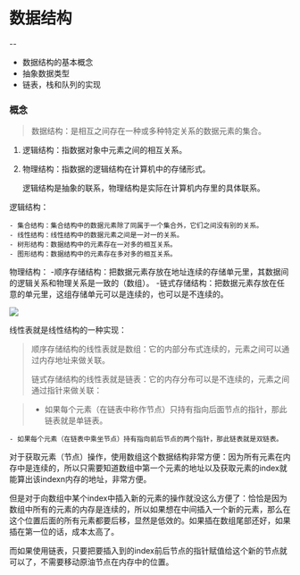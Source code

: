 # 数据结构

--
- 数据结构的基本概念
- 抽象数据类型
- 链表，栈和队列的实现

### 概念
>数据结构：是相互之间存在一种或多种特定关系的数据元素的集合。

1. 逻辑结构：指数据对象中元素之间的相互关系。
2. 物理结构：指数据的逻辑结构在计算机中的存储形式。

	逻辑结构是抽象的联系，物理结构是实际在计算机内存里的具体联系。

逻辑结构：

	- 集合结构：集合结构中的数据元素除了同属于一个集合外，它们之间没有别的关系。
	- 线性结构：线性结构中的数据元素之间是一对一的关系。
	- 树形结构：数据结构中的元素存在一对多的相互关系。
	- 图形结构：数据结构中的元素存在多对多的相互关系。

物理结构：
	-顺序存储结构：把数据元素存放在地址连续的存储单元里，其数据间的逻辑关系和物理关系是一致的（数组）。
	-链式存储结构：把数据元素存放在任意的单元里，这组存储单元可以是连续的，也可以是不连续的。

![](https://mmbiz.qpic.cn/mmbiz_jpg/foPACGrddJ1ia3EEicpEiaPXZn0icA15SNWgvr1MXx36kKauDpQIrbk7xbYSm15nAib1FXsWcvOFtl475WnwJ01ufpw/640?wx_fmt=jpeg&tp=webp&wxfrom=5&wx_lazy=1)

线性表就是线性结构的一种实现：

> 顺序存储结构的线性表就是数组：它的内部分布式连续的，元素之间可以通过内存地址来做关联。
> 
>  链式存储结构的线性表就是链表：它的内存分布可以是不连续的，元素之间通过指针来做关联：

> 	- 如果每个元素（在链表中称作节点）只持有指向后面节点的指针，那此链表就是单链表。
	
	- 如果每个元素（在链表中乘坐节点）持有指向前后节点的两个指针，那此链表就是双链表。
	
对于获取元素（节点）操作，使用数组这个数据结构非常方便：因为所有元素在内存中是连续的，所以只需要知道数组中第一个元素的地址以及获取元素的index就能算出该indexn内存的地址，非常方便。

但是对于向数组中某个index中插入新的元素的操作就没这么方便了：恰恰是因为数组中所有的元素的内存是连续的，所以如果想在中间插入一个新的元素，那么在这个位置后面的所有元素都要后移，显然是低效的。如果插在数组尾部还好，如果插在第一位的话，成本太高了。

而如果使用链表，只要把要插入到的index前后节点的指针赋值给这个新的节点就可以了，不需要移动原油节点在内存中的位置。


		  	